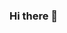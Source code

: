 ### Hi there 👋

<!--
**cypheryma/cypheryma** is a ✨ _special_ ✨ repository because its `README.md` (this file) appears on your GitHub profile.
<img alt="Shows an illustrated sun in light color mode and a moon with stars in dark color mode." src="https://wallpapersafari.com/ryujin-wallpapers/">
Here are some ideas to get you started:

- 🔭 I’m currently working on this project
- 🌱 I’m currently learning Java EE
- 👯 I’m looking to collaborate on 
- 🤔 I’m looking for help with 
- 💬 Ask me about ...
- 📫 How to reach me: ...
- 😄 Pronouns: ...
- ⚡ Fun fact: 
-->
